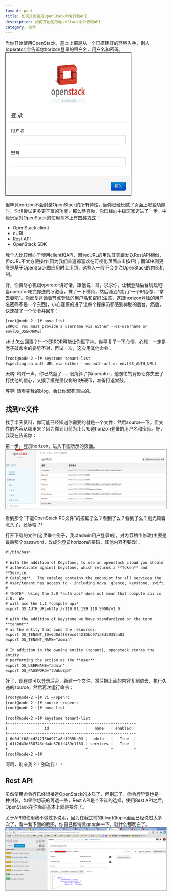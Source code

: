 ```yaml
---
layout: post
title: 如何开始使用OpenStack命令行和API
description: 如何开始使用OpenStack命令行和API
category: 技术
---
```


当你开始使用OpenStack，基本上都是从一个已搭建好的环境入手，别人(operator)会告诉你horizon登录的租户名、用户名和密码。  
![horizon登陆页](/images/2014-08-02-openstack-client-api/1.png)

但毕竟horizon不会封装OpenStack的所有特性，当你已经玩腻了页面上那些功能时，你想尝试更多更丰富的功能，那么恭喜你，你已经向中级玩家迈进了一步。中级玩家对OpenStack的使用基本上有[四种方式](http://docs.openstack.org/api/quick-start/content/)：

* OpenStack client
* cURL
* Rest API
* OpenStack SDK

我个人比较倾向于使用client和API，因为cURL的用法其实跟发送RestAPI相似，但cURL不太方便操作(因为我们普遍都喜欢在可视化页面点击按钮)；而SDK则更多是基于OpenStack做应用时会用到，这些人一般不会关注OpenStack的内部机制。

好，你费尽心机跟operator讲好话，跟他说：哥，求求你，让我登陆后台玩玩吧! 当operator吃完你送的冰激凌，抹了一下嘴角，然后潇洒的扔了一个IP给你，“拿去耍吧”。你反复背诵着节点登陆的用户名和密码(注意，这跟horizon登陆的用户名密码不是一个东西)，小心谨慎的进了让每个程序员都感到神秘的后台，然后，快速敲了一个命令并回车：

    [root@node-2 ~]# nova list
    ERROR: You must provide a username via either --os-username or env[OS_USERNAME]

shit! 怎么回事？!一个ERROR可能让你慌了神。你平复了一下心情，心想：一定是老子敲命令的姿势不对，再试一次，这次用其他命令：

    [root@node-2 ~]# keystone tenant-list
    Expecting an auth URL via either --os-auth-url or env[OS_AUTH_URL]
    
天呐! 呜呼一声，你已然跪了……眼角斜了斜operator，他匆忙的背影让你失去了打扰他的信心，又摸了摸兜里仅剩的1块硬币，准备打退堂鼓。

等等! 请看完我的blog，会让你起死回生的。

## 找到rc文件
找了半天资料，你可能已经知道你需要的就是一个文件，然后source一下。但文件的内容从哪里来？因为你到目前为止只知道horizon登录的用户名和密码。好，我现在告诉你：

第一步，登录horizon，进入下图所示的页面。  
![](/images/2014-08-02-openstack-client-api/2.png)

看到那个“下载OpenStack RC文件”的按钮了么？看到了么？看到了么？别光顾着点头了，还等啥？!  

打开下载的文件(这里举个例子，我以admin用户登录的)，对内容稍作修改(主要是最后那个password，改成你登录horizon的密码，其他内容不要改)：

    #!/bin/bash
    
    # With the addition of Keystone, to use an openstack cloud you should
    # authenticate against keystone, which returns a **Token** and **Service
    # Catalog**.  The catalog contains the endpoint for all services the
    # user/tenant has access to - including nova, glance, keystone, swift.
    #
    # *NOTE*: Using the 2.0 *auth api* does not mean that compute api is 2.0.  We
    # will use the 1.1 *compute api*
    export OS_AUTH_URL=http://119.81.159.110:5000/v2.0
    
    # With the addition of Keystone we have standardized on the term **tenant**
    # as the entity that owns the resources.
    export OS_TENANT_ID=6d0dff68ecd24215bd971a8d1935ba03
    export OS_TENANT_NAME="admin"
    
    # In addition to the owning entity (tenant), openstack stores the entity
    # performing the action as the **user**.
    export OS_USERNAME="admin"
    export OS_PASSWORD="tUWkuBpN"
    
好了，现在你可以登录后台，新建一个文件，然后把上面的内容复制进去，执行久违的source，然后再次运行命令：

    [root@node-2 ~]# vi ~/openrc
    [root@node-2 ~]# source ~/openrc 
    [root@node-2 ~]# nova list
    
    [root@node-2 ~]# keystone tenant-list
    +----------------------------------+----------+---------+
    |                id                |   name   | enabled |
    +----------------------------------+----------+---------+
    | 6d0dff68ecd24215bd971a8d1935ba03 |  admin   |   True  |
    | d1f2d43d358743eda4e37bfd489c1163 | services |   True  |
    +----------------------------------+----------+---------+
    [root@node-2 ~]# 

呵呵，别亲我？！别动我！！

## Rest API
虽然使用命令行已经很接近OpenStack的本质了，但别忘了，命令行毕竟也是一种封装，如果你想玩的再透一些，Rest API是个不错的选择，使用Rest API之后，OpenStack在你面前基本上就是裸奔了。

关于API的使用我不做过多说明，因为在我之前的blog和topic里面已经说过太多次了，看一看下面的截图，你自己再稍微google一下，就什么都明白了。  
![](/images/2014-08-02-openstack-client-api/3.png)




